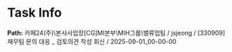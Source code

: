 # Task Info

**Path:** 카페24(주)\본사사업장\[CG]MI본부\MIH그룹\밸류업팀 / jsjeong / [330909] 재무팀 문의 대응 _ 검토의견 작성 회신 / 2025-09-01_00-00-00

